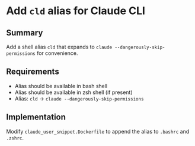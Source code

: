 # Add `cld` alias for Claude CLI

## Summary
Add a shell alias `cld` that expands to `claude --dangerously-skip-permissions` for convenience.

## Requirements
- Alias should be available in bash shell
- Alias should be available in zsh shell (if present)
- Alias: `cld` → `claude --dangerously-skip-permissions`

## Implementation
Modify `claude_user_snippet.Dockerfile` to append the alias to `.bashrc` and `.zshrc`.
